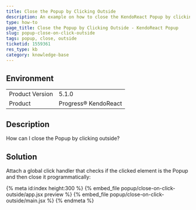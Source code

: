 ```yaml
---
title: Close the Popup by Clicking Outside
description: An example on how to close the KendoReact Popup by clicking outside.
type: how-to
page_title: Close the Popup by Clicking Outside - KendoReact Popup
slug: popup-close-on-click-outside
tags: popup, close, outside
ticketid: 1559361
res_type: kb
category: knowledge-base
---
```


## Environment

<table>
	<tbody>
		<tr>
			<td>Product Version</td>
			<td>5.1.0</td>
		</tr>
		<tr>
			<td>Product</td>
			<td>Progress® KendoReact</td>
		</tr>
	</tbody>
</table>


## Description

How can I close the Popup by clicking outside?

## Solution

Attach a global click handler that checks if the clicked element is the Popup and then  close it programmatically:

{% meta id:index height:300 %}
{% embed_file popup/close-on-click-outside/app.jsx preview %}
{% embed_file popup/close-on-click-outside/main.jsx %}
{% endmeta %}
